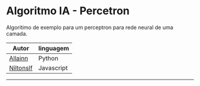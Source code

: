 # Algoritmo IA - Percetron

Algoritimo de exemplo para um perceptron para rede neural de uma camada.

| Autor                                     | linguagem  |
| ----------------------------------------- | ---------- |
| [Allainn](https://github.com/allainn)      | Python     |
| [Niltonslf](https://github.com/niltonslf) | Javascript |

***
